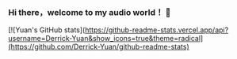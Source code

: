 ### Hi there，welcome to my audio world！ 👋

[![Yuan's GitHub stats](https://github-readme-stats.vercel.app/api?username=Derrick-Yuan&show_icons=true&theme=radical](https://github.com/Derrick-Yuan/github-readme-stats)

<!--
**Derrick-Yuan/Derrick-Yuan** is a ✨ _special_ ✨ repository because its `README.md` (this file) appears on your GitHub profile.

Here are some ideas to get you started:

- 🔭 I’m currently working on ...
- 🌱 I’m currently learning ...
- 👯 I’m looking to collaborate on ...
- 🤔 I’m looking for help with ...
- 💬 Ask me about ...
- 📫 How to reach me: ...
- 😄 Pronouns: ...
- ⚡ Fun fact: ...
-->
